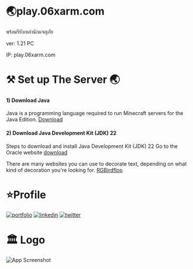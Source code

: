 
# 🌏play.06xarm.com

พร้อมรึยังเหล่านักผจญภัย

ver: 1.21 PC

IP: play.06xarm.com



# ⚒️ Set up The Server 🌏 

#### 1) Download Java

Java is a programming language required to run Minecraft servers for the Java Edition. [Download](https://www.java.com/en/download/)

#### 2) Download Java Development Kit (JDK) 22

Steps to download and install Java Development Kit (JDK) 22
Go to the Oracle website [download](https://www.oracle.com/java/technologies/downloads/)

There are many websites you can use to decorate text, depending on what kind of decoration you're looking for.
[RGBirdflop](https://www.birdflop.com/resources/rgb/)



# ⭐Profile
[![portfolio](https://img.shields.io/badge/my_portfolio-000?style=for-the-badge&logo=ko-fi&logoColor=white)](https://06xarm.com/)
[![linkedin](https://img.shields.io/badge/linkedin-0A66C2?style=for-the-badge&logo=linkedin&logoColor=white)](https://www.linkedin.com/)
[![twitter](https://img.shields.io/badge/twitter-1DA1F2?style=for-the-badge&logo=twitter&logoColor=white)](https://x.com/_kitt8018)



# 🏛️ Logo

![App Screenshot](https://cdn.discordapp.com/attachments/1272442973803646986/1283009621442822185/DALLE_2024-09-10_17.21.32_-_A_vibrant_and_highly_detailed_Minecraft-themed_logo_with_the_text_06xarm._The_logo_should_include_bold_blocky_3D_letters_similar_to_Minecraft_fonts.webp?ex=66e16f52&is=66e01dd2&hm=5bc211e87ed026b1e59af23a8dc3b8b0d03ae25c1d0cb401607b54ed23563d51&)

